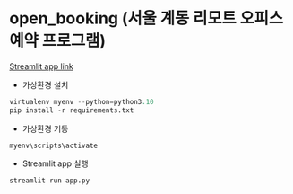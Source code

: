 # open_booking (서울 계동 리모트 오피스 예약 프로그램)

[Streamlit app link](http://openbooking.streamlit.app)


* 가상환경 설치
```python
virtualenv myenv --python=python3.10
pip install -r requirements.txt
```

* 가상환경 기동
```
myenv\scripts\activate
```

* Streamlit app 실행
```
streamlit run app.py
```
